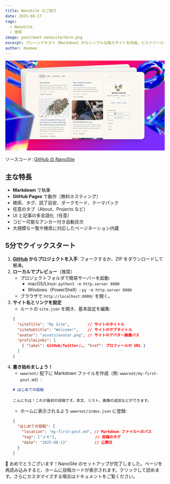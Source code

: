 ```yaml
---
title: NanoSite のご紹介
date: 2025-08-17
tags:
  - NanoSite
  - 技術
image: post/meet-nanosite/hero.png
excerpt: プレーンテキスト（Markdown）からシンプルな個人サイトを作成。ビルドツールもデータベースも不要—ファイルを編集して公開するだけ。ブログ、メモ、Wiki、日記、書籍の各章に最適です。
author: deemoe
---
```


![hero](hero.png)

ソースコード: [GitHub の NanoSite](https://github.com/deemoe404/NanoSite)

## 主な特長

- **Markdown** で執筆
- **GitHub Pages** で動作（無料ホスティング）
- 検索、タグ、読了目安、ダークモード、テーマパック
- 任意のタブ（About、Projects など）
- UI と記事の多言語化（任意）
- コピー可能なアンカー付き自動目次
- 大規模な一覧や検索に対応したページネーション内蔵

## 5分でクイックスタート

1) **[GitHub](https://github.com/deemoe404/NanoSite/) からプロジェクトを入手**: フォークするか、ZIP をダウンロードして解凍。
2) **ローカルでプレビュー**（推奨）
   - プロジェクトフォルダで簡易サーバーを起動:
     - macOS/Linux: `python3 -m http.server 8000`
     - Windows（PowerShell）: `py -m http.server 8000`
   - ブラウザで `http://localhost:8000/` を開く。
3) **サイト名とリンクを設定**
   - ルートの `site.json` を開き、基本設定を編集:
   ```json
   {
     "siteTitle": "My Site",        // サイトのタイトル
     "siteSubtitle": "Welcome!",    // サイトのサブタイトル
     "avatar": "assets/avatar.png", // サイトのアバター画像パス
     "profileLinks": [
       { "label": GitHub/Twitter/…, "href": プロフィールの URL }
     ]
   }
   ```
4) **書き始めましょう！**
   - `wwwroot/` 配下に Markdown ファイルを作成（例: `wwwroot/my-first-post.md`）:
   ```markdown
   # はじめての投稿

   こんにちは！これが最初の投稿です。本文、リスト、画像の追加などができます。
   ```
   - ホームに表示されるよう `wwwroot/index.json` に登録:
   ```json
   {
     "はじめての投稿": {
       "location": "my-first-post.md", // Markdown ファイルへのパス
       "tag": ["メモ"],                 // 投稿のタグ
       "date": "2025-08-13"            // 公開日
     }
   }
   ```

🎉 おめでとうございます！NanoSite のセットアップが完了しました。ページを再読み込みすると、ホームに投稿カードが表示されます。クリックして読めます。さらにカスタマイズする場合はドキュメントをご覧ください。
